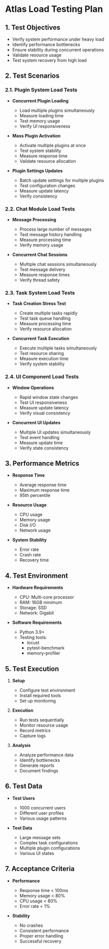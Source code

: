 # Atlas Load Testing Plan

## 1. Test Objectives

- Verify system performance under heavy load
- Identify performance bottlenecks
- Ensure stability during concurrent operations
- Validate resource usage
- Test system recovery from high load

## 2. Test Scenarios

### 2.1. Plugin System Load Tests
- **Concurrent Plugin Loading**
  - Load multiple plugins simultaneously
  - Measure loading time
  - Test memory usage
  - Verify UI responsiveness

- **Mass Plugin Activation**
  - Activate multiple plugins at once
  - Test system stability
  - Measure response time
  - Validate resource allocation

- **Plugin Settings Updates**
  - Batch update settings for multiple plugins
  - Test configuration changes
  - Measure update latency
  - Verify consistency

### 2.2. Chat Module Load Tests
- **Message Processing**
  - Process large number of messages
  - Test message history handling
  - Measure processing time
  - Verify memory usage

- **Concurrent Chat Sessions**
  - Multiple chat sessions simultaneously
  - Test message delivery
  - Measure response times
  - Verify thread safety

### 2.3. Task System Load Tests
- **Task Creation Stress Test**
  - Create multiple tasks rapidly
  - Test task queue handling
  - Measure processing time
  - Verify resource allocation

- **Concurrent Task Execution**
  - Execute multiple tasks simultaneously
  - Test resource sharing
  - Measure execution time
  - Verify system stability

### 2.4. UI Component Load Tests
- **Window Operations**
  - Rapid window state changes
  - Test UI responsiveness
  - Measure update latency
  - Verify visual consistency

- **Concurrent UI Updates**
  - Multiple UI updates simultaneously
  - Test event handling
  - Measure update time
  - Verify state consistency

## 3. Performance Metrics

- **Response Time**
  - Average response time
  - Maximum response time
  - 95th percentile

- **Resource Usage**
  - CPU usage
  - Memory usage
  - Disk I/O
  - Network usage

- **System Stability**
  - Error rate
  - Crash rate
  - Recovery time

## 4. Test Environment

- **Hardware Requirements**
  - CPU: Multi-core processor
  - RAM: 16GB minimum
  - Storage: SSD
  - Network: Gigabit

- **Software Requirements**
  - Python 3.9+
  - Testing tools:
    - locust
    - pytest-benchmark
    - memory-profiler

## 5. Test Execution

1. **Setup**
   - Configure test environment
   - Install required tools
   - Set up monitoring

2. **Execution**
   - Run tests sequentially
   - Monitor resource usage
   - Record metrics
   - Capture logs

3. **Analysis**
   - Analyze performance data
   - Identify bottlenecks
   - Generate reports
   - Document findings

## 6. Test Data

- **Test Users**
  - 1000 concurrent users
  - Different user profiles
  - Various usage patterns

- **Test Data**
  - Large message sets
  - Complex task configurations
  - Multiple plugin configurations
  - Various UI states

## 7. Acceptance Criteria

- **Performance**
  - Response time < 100ms
  - Memory usage < 80%
  - CPU usage < 80%
  - Error rate < 1%

- **Stability**
  - No crashes
  - Consistent performance
  - Proper error handling
  - Successful recovery
